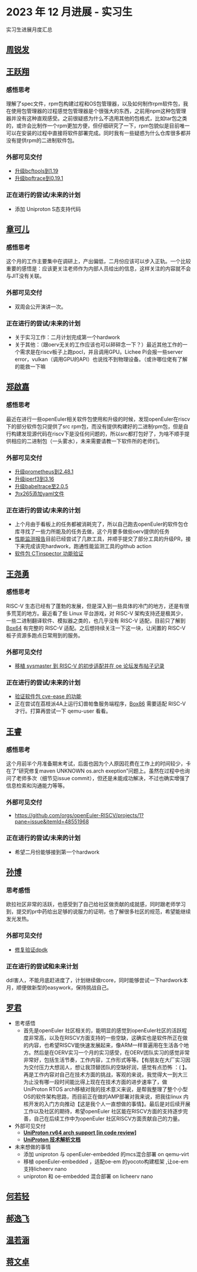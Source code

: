 #  2023 年 12 月进展 - 实习生

实习生进展月度汇总

<!-- 格式：

## 姓名
### 外部可见交付 （指已合并PR，未合并pr需要询问mentor是否可以计算，并且在下个月不能计算）
- [简介如修复xxx，升级xxx](链接)
### 正在进行的尝试/未来的计划 

  -  -->

## [周锐发](../../Intern/intern_message.md#周锐发)


## [王跃翔](../../Intern/intern_message.md#王跃翔)
### 感悟思考
理解了spec文件，rpm包构建过程和OS包管理器，以及如何制作rpm软件包，我在使用包管理器的过程感觉包管理器是个很强大的东西，之前用npm这种包管理器并没有这种直观感受。之前很疑惑为什么不选用其他的包格式，比如tar包之类的，或许会比制作一个rpm更加方便，但仔细研究了一下，rpm包貌似是目前唯一可以在安装的过程中直接将软件部署完成。同时我有一些疑惑为什么仓库很多都并没有提供rpm的二进制软件包。

### 外部可见交付
- [升级bcftools到1.19](https://gitee.com/src-openeuler/bcftools/pulls/7)
- [升级bpftrace到0.19.1](https://gitee.com/src-openeuler/bpftrace/pulls/33)

### 正在进行的尝试/未来的计划
- 添加 Uniproton S态支持代码
  
## [章可儿](../../Intern/intern_message.md#章可儿)
### 感悟思考
这个月的工作主要集中在调研上，产出偏低，二月份应该可以步入正轨。一个比较重要的感悟是：应该更关注老师作为内部人员给出的信息，这样关注的内容就不会与JIT没有关联。

### 外部可见交付
- 双周会公开演讲一次。

### 正在进行的尝试/未来的计划
- 关于实习工作：二月计划完成第一个hardwork
- 关于其他：（跟oerv无关的工作应该也可以碎碎念一下？）最近其他工作的一个需求是在riscv板子上跑pocl，并且调用GPU。Lichee Pi会报一些server error，vulkan（调用GPU的API）也说找不到物理设备。（或许哪位佬有了解的能救一下嘛


## [郑啟嘉](../../Intern/intern_message.md#郑啟嘉)
### 感悟思考
最近在进行一些openEuler相关软件包使用和升级的时候，发现openEuler在riscv下的部分软件包只提供了src rpm包，而没有提供构建好的二进制rpm包，但是自行构建发现源代码在riscv下是没任何问题的，所以src都打包好了，为啥不顺手提供相应的二进制包（一头雾水），未来需要请教一下软件所的老师们。

### 外部可见交付
- [升级prometheus到2.48.1](https://gitee.com/src-openeuler/prometheus/pulls/19)
- [升级iperf3到3.16](https://gitee.com/src-openeuler/iperf3/pulls/17)
- [升级babeltrace至2.0.5](https://gitee.com/src-openeuler/babeltrace/pulls/17)
- [为x265添加yaml文件](https://gitee.com/src-openeuler/x265/pulls/16)

### 正在进行的尝试/未来的计划
- 上个月由于看板上的任务都被消耗完了，所以自己跑去openEuler的软件包仓库寻找了一些力所能及的任务去做，这个月要多做些oerv提供的任务
- [性能监测报告](https://github.com/openEuler-RISCV/oerv-team/issues/1)目前已经尝试了几款工具，并顺手提交了部分工具的升级PR，接下来完成该完hardwork，跑通性能监测工具的github action
- [软件包 CTinspector 功能验证](https://github.com/openEuler-RISCV/oerv-team/issues/108)


## [王尧勇](../../Intern/intern_message.md#王尧勇)
### 感悟思考
RISC-V 生态已经有了蓬勃的发展，但是深入到一些具体的冷门的地方，还是有很多荒芜的地方。最近看了些 Linux 平台游戏，对 RISC-V 架构支持还是极其少，一些二进制翻译软件、模拟器之类的，也几乎没有 RISC-V 适配，目前只了解到 [Box64](https://github.com/ptitSeb/box64) 有完整的 RISC-V 适配。之后想持续关注一下这一块，让闲置的 RISC-V 板子资源多跑点日常用到的服务。
### 外部可见交付
- [移植 sysmaster 到 RISC-V 的初步适配并在 oe 论坛发布帖子记录](https://forum.openeuler.org/t/topic/3344)

### 正在进行的尝试/未来的计划
- [验证软件包 cve-ease 的功能](https://github.com/openEuler-RISCV/oerv-team/issues/105)
- 正在尝试在荔枝派4A上运行幻兽帕鲁服务端程序，[Box86](https://github.com/ptitSeb/box86) 需要适配 RISC-V 才行。打算再尝试一下 qemu-user 看看。


## [王睿](../../Intern/intern_message.md#王睿)
### 感悟思考
这个月前半个月准备期末考试，后面也因为个人原因花费在工作上的时间较少，卡在了“研究修复maven UNKNOWN os.arch exeption”问题上。虽然在过程中也询问了老师多次（细节见issue commit），但还是未能成功解决，不过也确实增强了信息检索和沟通能力等等。

### 外部可见交付
- https://github.com/orgs/openEuler-RISCV/projects/1?pane=issue&itemId=48551968

### 正在进行的尝试/未来的计划
- 希望二月份能够接到第一个hardwork


## [孙博](../../Intern/intern_message.md#孙博)

### 思考感悟
欧拉社区非常的活跃，也感受到了自己给社区做贡献的成就感，同时跟老师学习到，提交的pr中药给出足够的说服力的证明，也了解很多社区的规范，希望能继续发光发热。

### 外部可见交付
- [修复验证dpdk](https://gitee.com/src-openeuler/dpdk/pulls/533)

### 正在进行的尝试和未来计划
 ddl害人，不能月底赶进度了，计划继续做rcore，同时能够尝试一下hardwork本月，顺便做新型的easywork，保持挑战自己。
 
## [罗君](../../Intern/intern_message.md#罗君)

- 思考感悟
  - 首先是openEuler 社区相关的，能明显的感觉到openEuler社区的活跃程度非常高，以及在RISCV方面支持的一些空缺，这确实也是软件所正在做的内容，也希望RISCV能快速发展起来，像ARM一样普遍用在生活各个地方。然后是在OERV实习一个月的实习感受，在OERV团队实习的感觉非常非常好，包括生活节奏，工作内容，工作形式等等。【有朋友在大厂实习因为交付压力大想润人，想让我顶替团队的空缺好润，感觉有点恐怖 ：( 】。再是工作内容对自己在技术方面的挑战，客观的来说，我觉得大一到大三为止没有哪一段时间能比得上现在在技术方面的进步速率了，做UniProton RTOS arch移植对我的技术意义来说，是帮我整理了整个小型OS的软件架构思路，而目前正在做的AMP部署对我来说，把我往linux 内核开发的入门方向推动【这是我个人一直想做的事情】。最后是对后续开展工作以及社区的期待，希望openEuler 社区能在RISCV方面的支持逐步完善，自己在后续工作中为openEuler 社区RISCV方面贡献自己的力量。
- 外部可见交付
  - [**UniProton rv64 arch support [in code review]**](https://gitee.com/openeuler/UniProton/pulls/292)
  - **[UniProton 技术解析文档](2024.1.31-UniProton_technic-罗君.md)**
- 未来想做的事情
  - 添加 uniproton 与 openEuler-embedded 的mcs混合部署 on qemu-virt
  - 移植 openEuler-embedded ，适配oe-em 的yocoto构建框架 ,让oe-em 支持licheerv nano
  - uniproton 和 oe-embedded 混合部署 on licheerv nano 


## [何若轻](../../Intern/intern_message.md#何若轻)


## [郝逸飞](../../Intern/intern_message.md#郝逸飞)


## [温若涵](../../Intern/intern_message.md#温若涵)


## [蒋文卓](../../Intern/intern_message.md#蒋文卓)

